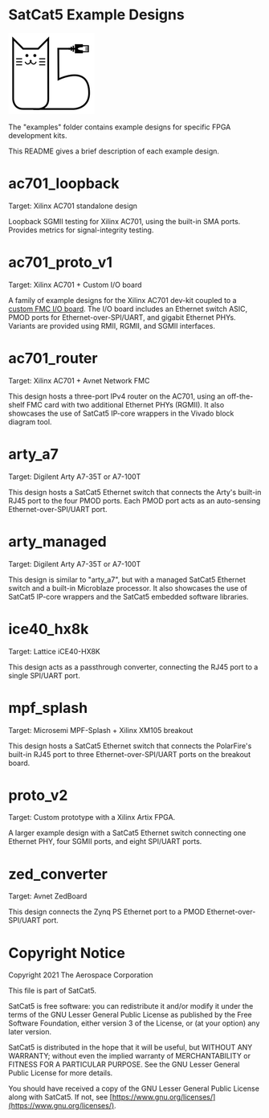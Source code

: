 # SatCat5 Example Designs

![SatCat5 Logo](../doc/images/satcat5.svg)

The "examples" folder contains example designs for specific FPGA development kits.

This README gives a brief description of each example design.

# ac701_loopback

Target: Xilinx AC701 standalone design

Loopback SGMII testing for Xilinx AC701, using the built-in SMA ports.  Provides metrics for signal-integrity testing.

# ac701_proto_v1

Target: Xilinx AC701 + Custom I/O board

A family of example designs for the Xilinx AC701 dev-kit coupled to a [custom FMC I/O board](ac701_proto_v1/proto_pcb/README.md).
The I/O board includes an Ethernet switch ASIC, PMOD ports for Ethernet-over-SPI/UART, and gigabit Ethernet PHYs.
Variants are provided using RMII, RGMII, and SGMII interfaces.

# ac701_router

Target: Xilinx AC701 + Avnet Network FMC

This design hosts a three-port IPv4 router on the AC701, using an off-the-shelf FMC card with two additional Ethernet PHYs (RGMII).
It also showcases the use of SatCat5 IP-core wrappers in the Vivado block diagram tool.

# arty_a7

Target: Digilent Arty A7-35T or A7-100T

This design hosts a SatCat5 Ethernet switch that connects the Arty's built-in RJ45 port to the four PMOD ports.
Each PMOD port acts as an auto-sensing Ethernet-over-SPI/UART port.

# arty_managed

Target: Digilent Arty A7-35T or A7-100T

This design is similar to "arty_a7", but with a managed SatCat5 Ethernet switch and a built-in Microblaze processor.
It also showcases the use of SatCat5 IP-core wrappers and the SatCat5 embedded software libraries.

# ice40_hx8k

Target: Lattice iCE40-HX8K

This design acts as a passthrough converter, connecting the RJ45 port to a single SPI/UART port.

# mpf_splash

Target: Microsemi MPF-Splash + Xilinx XM105 breakout

This design hosts a SatCat5 Ethernet switch that connects the PolarFire's built-in RJ45 port to three Ethernet-over-SPI/UART ports on the breakout board.

# proto_v2

Target: Custom prototype with a Xilinx Artix FPGA.

A larger example design with a SatCat5 Ethernet switch connecting one Ethernet PHY, four SGMII ports, and eight SPI/UART ports.

# zed_converter

Target: Avnet ZedBoard

This design connects the Zynq PS Ethernet port to a PMOD Ethernet-over-SPI/UART port.

# Copyright Notice

Copyright 2021 The Aerospace Corporation

This file is part of SatCat5.

SatCat5 is free software: you can redistribute it and/or modify it under
the terms of the GNU Lesser General Public License as published by the
Free Software Foundation, either version 3 of the License, or (at your
option) any later version.

SatCat5 is distributed in the hope that it will be useful, but WITHOUT
ANY WARRANTY; without even the implied warranty of MERCHANTABILITY or
FITNESS FOR A PARTICULAR PURPOSE.  See the GNU Lesser General Public
License for more details.

You should have received a copy of the GNU Lesser General Public License
along with SatCat5.  If not, see [https://www.gnu.org/licenses/](https://www.gnu.org/licenses/).
